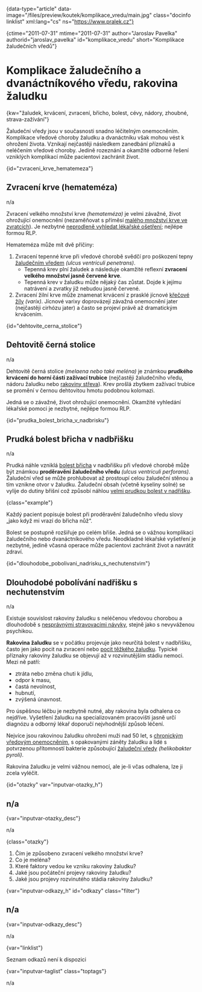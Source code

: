 
{data-type="article" data-image="/files/preview/koutek/komplikace_vredu/main.jpg" class="docinfo linklist" xml:lang="cs" ns="https://www.pralek.cz"}

{ctime="2011-07-31" mtime="2011-07-31" author="Jaroslav Pavelka" authorid="jaroslav\_pavelka" id="komplikace\_vredu" short="Komplikace žaludečních vředů"}

# Komplikace žaludečního a dvanáctníkového vředu, rakovina žaludku

<!-- generated attribute kw by user_udpatekw.sh on 2019-09-22, do not edit -->

<!-- generated attribute kw by user_udpatekw.sh on 2019-09-26, do not edit -->

{kw="žaludek, krvácení, zvracení, břicho, bolest, cévy, nádory, zhoubné, strava-zažívání"}

Žaludeční vředy jsou v současnosti snadno léčitelným onemocněním. Komplikace vředové choroby žaludku a dvanáctníku však mohou vést k ohrožení života. Vznikají nejčastěji následkem zanedbání příznaků a neléčením vředové choroby. Jedině rozeznání a okamžité odborné řešení vzniklých komplikací může pacientovi zachránit život.

{id="zvraceni\_krve\_hematemeza"}

## Zvracení krve (hemateméza)

n/a

Zvracení velkého množství krve _(hemateméza)_ je velmi závažné, život ohrožující onemocnění (nezaměňovat s příměsí [malého množství krve ve zvratcích][1]). Je nezbytné [neprodleně vyhledat lékařské ošetření][2]; nejlépe formou RLP.

Hemateméza může mít dvě příčiny:

  1. Zvracení tepenné krve při vředové chorobě svědčí pro poškození tepny [žaludečním vředem][3] _(ulcus ventriculi penetrans)_. 
      * Tepenná krev plní žaludek a následuje okamžité reflexní **zvracení velkého množství jasně červené krve**.
      * Tepenná krev v žaludku může nějaký čas zůstat. Dojde k jejímu natrávení a zvratky již nebudou jasně červené.
  2. Zvracení žilní krve může znamenat krvácení z prasklé jícnové [křečové žíly][4] _(varix)_. Jícnové varixy doprovázejí závažná onemocnění jater (nejčastěji cirhózu jater) a často se projeví právě až dramatickým krvácením.

{id="dehtovite\_cerna\_stolice"}

## Dehtovitě černá stolice

n/a

Dehtovitě černá stolice _(melaena nebo také meléna)_ je známkou **prudkého krvácení do horní části zažívací trubice** (nejčastěji žaludečního vředu, nádoru žaludku nebo [rakoviny střeva][5]). Krev prošlá zbytkem zažívací trubice se promění v černou dehtovitou hmotu podobnou kolomazi.

Jedná se o závažné, život ohrožující onemocnění. Okamžité vyhledání lékařské pomoci je nezbytné, nejlépe formou RLP.

{id="prudka\_bolest\_bricha\_v\_nadbrisku"}

## Prudká bolest břicha v nadbřišku

n/a

Prudká náhle vzniklá [bolest břicha][6] v nadbřišku při vředové chorobě může být známkou **proděravění žaludečního vředu** _(ulcus ventriculi perforans)_. Žaludeční vřed se může prohlubovat až prostoupí celou žaludeční stěnou a tím vznikne otvor v žaludku. Žaludeční obsah (včetně kyseliny solné) se vylije do dutiny břišní což způsobí náhlou [velmi prudkou bolest v nadřišku][7].

{class="example"}

Každý pacient popisuje bolest při proděravění žaludečního vředu slovy „jako když mi vrazí do břicha nůž“.

Bolest se postupně rozšiřuje po celém břiše. Jedná se o vážnou komplikaci žaludečního nebo dvanáctníkového vředu. Neodkladné lékařské vyšetření je nezbytné, jedině včasná operace může pacientovi zachránit život a navrátit zdraví.

{id="dlouhodobe\_pobolivani\_nadrisku\_s\_nechutenstvim"}

## Dlouhodobé pobolívání nadřišku s nechutenstvím

n/a

Existuje souvislost rakoviny žaludku s neléčenou vředovou chorobou a dlouhodobě s [nesprávnými stravovacími návyky][8], stejně jako s nevyváženou psychikou.

**Rakovina žaludku** se v počátku projevuje jako neurčitá bolest v nadbřišku, často jen jako pocit na zvracení nebo [pocit těžkého žaludku][1]. Typické příznaky rakoviny žaludku se objevují až v rozvinutějším stádiu nemoci. Mezi ně patří:

  * ztráta nebo změna chuti k jídlu,
  * odpor k masu,
  * častá nevolnost,
  * hubnutí,
  * zvýšená únavnost.

Pro úspěšnou léčbu je nezbytně nutné, aby rakovina byla odhalena co nejdříve. Vyšetření žaludku na specializovaném pracovišti jasně určí diagnózu a odborný lékař doporučí nejvhodnější způsob léčení.

Nejvíce jsou rakovinou žaludku ohroženi muži nad 50 let, s [chronickým vředovým onemocněním][3], s opakovanými záněty žaludku a lidé s potvrzenou přítomností bakterie způsobující [žaludeční vředy][3] _(helikobakter pyroli)_.

Rakovina žaludku je velmi vážnou nemocí, ale je-li včas odhalena, lze ji zcela vyléčit.

{id="otazky" var="inputvar-otazky_h"}

## n/a

{var="inputvar-otazky_desc"}

n/a

{class="otazky"}

  1. Čím je způsobeno zvracení velkého množství krve?
  2. Co je meléna?
  3. Které faktory vedou ke vzniku rakoviny žaludku?
  4. Jaké jsou počáteční projevy rakoviny žaludku?
  5. Jaké jsou projevy rozvinutého stádia rakoviny žaludku?

{var="inputvar-odkazy_h" id="odkazy" class="filter"}

## n/a

{var="inputvar-odkazy_desc"}

n/a

{var="linklist"}

Seznam odkazů není k dispozici

{var="inputvar-taglist" class="toptags"}

n/a

 [1]: tlak_zaludku
 [2]: nalehavost_lekarskeho_vysetreni
 [3]: zaludecni_vredy
 [4]: krecove_zily
 [5]: rakovina_tlusteho_streva_a_konecniku
 [6]: slepak
 [7]: zanet_slinivky
 [8]: stravovaci_navyky

